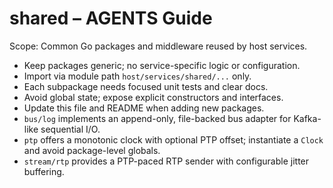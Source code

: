 # shared – AGENTS Guide

Scope: Common Go packages and middleware reused by host services.

- Keep packages generic; no service-specific logic or configuration.
- Import via module path `host/services/shared/...` only.
- Each subpackage needs focused unit tests and clear docs.
- Avoid global state; expose explicit constructors and interfaces.
- Update this file and README when adding new packages.
- `bus/log` implements an append-only, file-backed bus adapter for
  Kafka-like sequential I/O.
- `ptp` offers a monotonic clock with optional PTP offset; instantiate a
  `Clock` and avoid package-level globals.
- `stream/rtp` provides a PTP-paced RTP sender with configurable jitter buffering.
